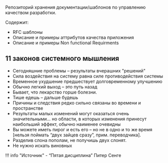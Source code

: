 Репозиторий хранения документации/шаблонов по управлению качеством разработки.

Содержит:

 * RFC шаблоны
 * Описание и примеры аттрибутов качества приложения
 * Описание и примеры Non functional Requirments


## 11 законов системного мышления

 - Сегодняшние проблемы – результаты вчерашних "решений"
 - Сила воздействия на систему равна силе противодействия системы
 - Временное ухудшение предшествует долговременному улучшению
 - Обычно легкий выход – это путь назад
 - Бывает, что лекарство горше болезни.
 - Тише едешь – дальше будешь
 - Причины и следствия редко сильно связаны во времени и пространстве
 - Результаты малых изменений могут оказаться очень значительными… но области, в которых изменения принесут наибольший эффект, обычно наименее очевидны
 - Вы можете иметь пирог и есть его – но не в одно и то же время [нельзя поймать “двух зайцев сразу”, прим. переводчика].
 - Разделив слона пополам, не получишь двух слонят.
 - Не нужно искать виновных

!!! info "Источник"
    - “Пятая дисциплина” Питер Сенге